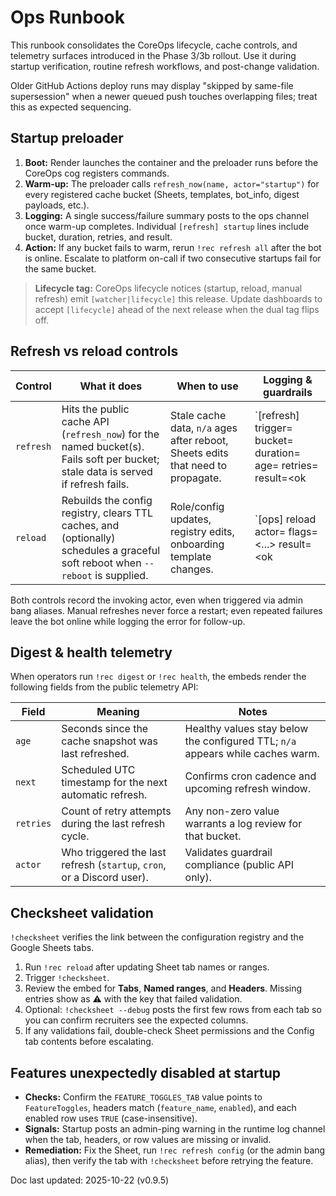 # Ops Runbook

This runbook consolidates the CoreOps lifecycle, cache controls, and telemetry surfaces
introduced in the Phase 3/3b rollout. Use it during startup verification, routine refresh
workflows, and post-change validation.

Older GitHub Actions deploy runs may display "skipped by same-file supersession" when a newer queued push touches overlapping files; treat this as expected sequencing.

## Startup preloader
1. **Boot:** Render launches the container and the preloader runs before the CoreOps cog
   registers commands.
2. **Warm-up:** The preloader calls `refresh_now(name, actor="startup")` for every
   registered cache bucket (Sheets, templates, bot_info, digest payloads, etc.).
3. **Logging:** A single success/failure summary posts to the ops channel once warm-up
 completes. Individual `[refresh] startup` lines include bucket, duration, retries, and
  result.
4. **Action:** If any bucket fails to warm, rerun `!rec refresh all` after the bot is
  online. Escalate to platform on-call if two consecutive startups fail for the same
  bucket.

> **Lifecycle tag:** CoreOps lifecycle notices (startup, reload, manual refresh) emit
> `[watcher|lifecycle]` this release. Update dashboards to accept `[lifecycle]` ahead of
> the next release when the dual tag flips off.

## Refresh vs reload controls
| Control | What it does | When to use | Logging & guardrails |
| --- | --- | --- | --- |
| `refresh` | Hits the public cache API (`refresh_now`) for the named bucket(s). Fails soft per bucket; stale data is served if refresh fails. | Stale cache data, `n/a` ages after reboot, Sheets edits that need to propagate. | `[refresh] trigger=<actor> bucket=<name> duration=<ms> age=<sec> retries=<n> result=<ok|fail>` |
| `reload` | Rebuilds the config registry, clears TTL caches, and (optionally) schedules a graceful soft reboot when `--reboot` is supplied. | Role/config updates, registry edits, onboarding template changes. | `[ops] reload actor=<member> flags=<...> result=<ok|fail>` plus `[ops] reboot scheduled` when requested. |

Both controls record the invoking actor, even when triggered via admin bang aliases.
Manual refreshes never force a restart; even repeated failures leave the bot online while
logging the error for follow-up.

## Digest & health telemetry
When operators run `!rec digest` or `!rec health`, the embeds render the following fields
from the public telemetry API:

| Field | Meaning | Notes |
| --- | --- | --- |
| `age` | Seconds since the cache snapshot was last refreshed. | Healthy values stay below the configured TTL; `n/a` appears while caches warm. |
| `next` | Scheduled UTC timestamp for the next automatic refresh. | Confirms cron cadence and upcoming refresh window. |
| `retries` | Count of retry attempts during the last refresh cycle. | Any non-zero value warrants a log review for that bucket. |
| `actor` | Who triggered the last refresh (`startup`, `cron`, or a Discord user). | Validates guardrail compliance (public API only). |

## Checksheet validation
`!checksheet` verifies the link between the configuration registry and the Google Sheets
tabs.

1. Run `!rec reload` after updating Sheet tab names or ranges.
2. Trigger `!checksheet`.
3. Review the embed for **Tabs**, **Named ranges**, and **Headers**. Missing entries show
   as ⚠️ with the key that failed validation.
4. Optional: `!checksheet --debug` posts the first few rows from each tab so you can
   confirm recruiters see the expected columns.
5. If any validations fail, double-check Sheet permissions and the Config tab contents
   before escalating.

## Features unexpectedly disabled at startup
- **Checks:** Confirm the `FEATURE_TOGGLES_TAB` value points to `FeatureToggles`, headers
  match (`feature_name`, `enabled`), and each enabled row uses `TRUE` (case-insensitive).
- **Signals:** Startup posts an admin-ping warning in the runtime log channel when the tab,
  headers, or row values are missing or invalid.
- **Remediation:** Fix the Sheet, run `!rec refresh config` (or the admin bang alias), then
  verify the tab with `!checksheet` before retrying the feature.

Doc last updated: 2025-10-22 (v0.9.5)
